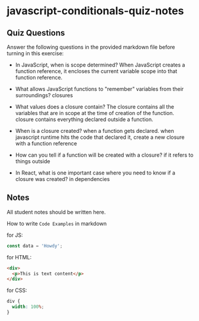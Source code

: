 # javascript-conditionals-quiz-notes

## Quiz Questions

Answer the following questions in the provided markdown file before turning in this exercise:

- In JavaScript, when is scope determined?
  When JavaScript creates a function reference, it encloses the current variable scope into that function reference.

- What allows JavaScript functions to "remember" variables from their surroundings?
  closures

- What values does a closure contain?
  The closure contains all the variables that are in scope at the time of creation of the function.
  closure contains everything declared outside a function.

- When is a closure created?
  when a function gets declared. when javascript runtime hits the code that declared it, create a new closure with a function reference

- How can you tell if a function will be created with a closure?
  if it refers to things outside

- In React, what is one important case where you need to know if a closure was created?
  in dependencies

## Notes

All student notes should be written here.

How to write `Code Examples` in markdown

for JS:

```javascript
const data = 'Howdy';
```

for HTML:

```html
<div>
  <p>This is text content</p>
</div>
```

for CSS:

```css
div {
  width: 100%;
}
```
